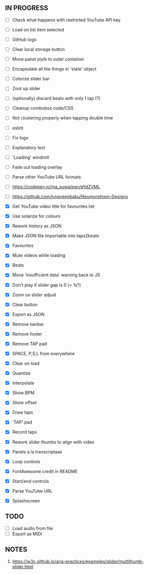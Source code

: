 ## IN PROGRESS

- [ ] Check what happens with restricted YouTube API key
- [ ] Load on list item selected

- [ ] GitHub logo
- [ ] Clear local storage button 
- [ ] Move panel style to outer container
- [ ] Encapsulate all the things in 'state' object
- [ ] Colorize slider bar
- [ ] Zoot up slider
- [ ] (optionally) discard beats with only 1 tap (?)

- [ ] Cleanup combobox code/CSS
- [ ] Not clustering properly when tapping double time
- [ ] eslint
- [ ] Fix logo
- [ ] Explanatory text
- [ ] 'Loading' windmill
- [ ] Fade out loading overlay
- [ ] Parse other YouTube URL formats
- [ ] https://codepen.io/ma_suwa/pen/eYdZVML
- [ ] https://github.com/jvnaveenbabu/Neumorphism-Designs

- [x] Get YouTube video title for favourites list
- [x] Use solarize for colours
- [x] Rework history as JSON
- [x] Make JSON file importable into taps2beats
- [x] Favourites
- [x] Mute videos while loading
- [x] Beats
- [x] Move 'insufficient data' warning back to JS
- [x] Don't play if slider gap is 0 (< 1s?)
- [x] Zoom on slider adjust
- [x] Clear button
- [x] Export as JSON
- [x] Remove navbar
- [x] Remove footer
- [x] Remove TAP pad
- [x] SPACE, P,S,L from everywhere
- [x] Clear on load
- [x] Quantize
- [x] Interpolate
- [x] Show BPM
- [x] Show offset
- [x] Draw taps
- [x] 'TAP' pad
- [x] Record taps
- [x] Rework slider thumbs to align with video
- [x] Panels a la transcriptase
- [x] Loop controls
- [x] FontAwesome credit in README
- [x] Start/end controls
- [x] Parse YouTube URL
- [x] Splashscreen

## TODO

- [ ] Load audio from file
- [ ] Export as MIDI

## NOTES

1. https://w3c.github.io/aria-practices/examples/slider/multithumb-slider.html


